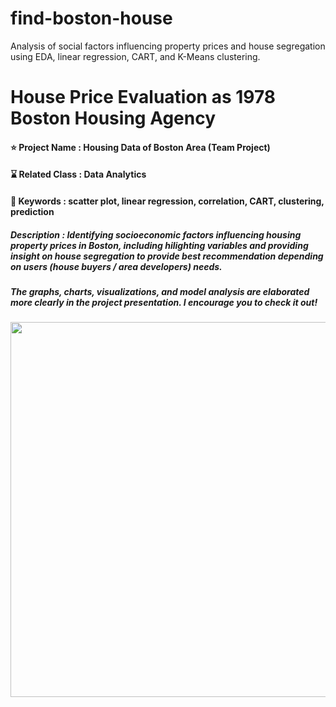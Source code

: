 # find-boston-house
Analysis of social factors influencing property prices and house segregation using EDA, linear regression, CART, and K-Means clustering.
# House Price Evaluation as 1978 Boston Housing Agency

#### ⭐ Project Name : Housing Data of Boston Area (Team Project)
#### ⌛ Related Class : Data Analytics 
#### 🔑 Keywords : scatter plot, linear regression, correlation, CART, clustering, prediction
##### Description : Identifying socioeconomic factors influencing housing property prices in Boston, including hilighting variables and providing insight on house segregation to provide best recommendation depending on users (house buyers / area developers) needs.


##### The graphs, charts, visualizations, and model analysis are elaborated more clearly in the project presentation. I encourage you to check it out!
<img src="https://github.com/user-attachments/assets/2e5422bb-b8fe-401c-b118-0f5f0e046e4a" width="850" height="600">

